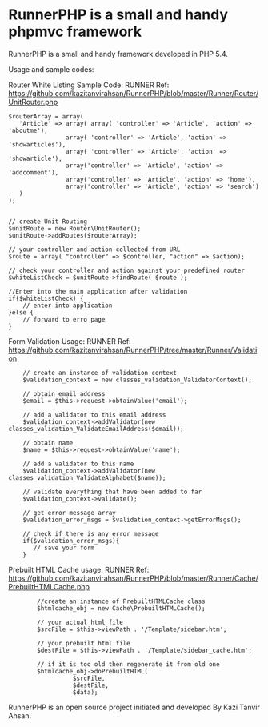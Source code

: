 RunnerPHP is a small and handy phpmvc framework 
===============================
   RunnerPHP is a small and handy framework developed in PHP 5.4. 

Usage and sample codes:

Router White Listing Sample Code:
RUNNER Ref: https://github.com/kazitanvirahsan/RunnerPHP/blob/master/Runner/Router/UnitRouter.php


    $routerArray = array(
       'Article' => array( array( 'controller' => 'Article', 'action' => 'aboutme'),
                    array( 'controller' => 'Article', 'action' => 'showarticles'),
                    array( 'controller' => 'Article', 'action' => 'showarticle'),
                    array('controller' => 'Article', 'action' => 'addcomment'),
                    array('controller' => 'Article', 'action' => 'home'),
                    array('controller' => 'Article', 'action' => 'search')
       )
    );


    // create Unit Routing
    $unitRoute = new Router\UnitRouter();
    $unitRoute->addRoutes($routerArray);

    // your controller and action collected from URL
    $route = array( "controller" => $controller, "action" => $action);
    
    // check your controller and action against your predefined router 
    $whiteListCheck = $unitRoute->findRoute( $route );

    //Enter into the main application after validation
    if($whiteListCheck) {
        // enter into application
    }else {
        // forward to erro page
    }




Form Validation Usage:
RUNNER Ref: https://github.com/kazitanvirahsan/RunnerPHP/tree/master/Runner/Validation

        // create an instance of validation context 
        $validation_context = new classes_validation_ValidatorContext();
        
        // obtain email address
        $email = $this->request->obtainValue('email');
        
        // add a validator to this email address
        $validation_context->addValidator(new classes_validation_ValidateEmailAddress($email));
        
        // obtain name 
        $name = $this->request->obtainValue('name');
        
        // add a validator to this name
        $validation_context->addValidator(new classes_validation_ValidateAlphabet($name));
        
        // validate everything that have been added to far
        $validation_context->validate();
        
        // get error message array
        $validation_error_msgs = $validation_context->getErrorMsgs();
        
        // check if there is any error message
        if($validation_error_msgs){
           // save your form
        }



Prebuilt HTML Cache usage:
RUNNER Ref: https://github.com/kazitanvirahsan/RunnerPHP/blob/master/Runner/Cache/PrebuiltHTMLCache.php
            
            //create an instance of PrebuiltHTMLCache class                
            $htmlcache_obj = new Cache\PrebuiltHTMLCache();

            // your actual html file    
            $srcFile = $this->viewPath . '/Template/sidebar.htm';

            // your prebuilt html file
            $destFile = $this->viewPath . '/Template/sidebar_cache.htm';            

            // if it is too old then regenerate it from old one
            $htmlcache_obj->doPrebuiltHTML(
                      $srcFile,
                      $destFile,
                      $data);


                              


RunnerPHP is an open source project initiated and developed By Kazi Tanvir Ahsan. 


